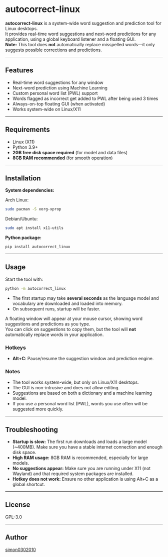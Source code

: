 # autocorrect-linux

**autocorrect-linux** is a system-wide word suggestion and prediction tool for Linux desktops.  
It provides real-time word suggestions and next-word predictions for any application, using a global keyboard listener and a floating GUI.  
**Note:** This tool does **not** automatically replace misspelled words—it only suggests possible corrections and predictions.

---

## Features

- Real-time word suggestions for any window
- Next-word prediction using Machine Learning
- Custom personal word list (PWL) support
- Words flagged as incorrect get added to PWL after being used 3 times
- Always-on-top floating GUI (when activated)
- Works system-wide on Linux/X11

---

## Requirements

- Linux (X11)
- Python 3.9+
- **2GB free disk space required** (for model and data files)
- **8GB RAM recommended** (for smooth operation)

---

## Installation

**System dependencies:**

Arch Linux:
```bash
sudo pacman -S xorg-xprop
```

Debian/Ubuntu:
```bash
sudo apt install x11-utils
```

**Python package:**
```bash
pip install autocorrect_linux
```

---

## Usage

Start the tool with:
```bash
python -m autocorrect_linux
```

- The first startup may take **several seconds** as the language model and vocabulary are downloaded and loaded into memory.
- On subsequent runs, startup will be faster.

A floating window will appear at your mouse cursor, showing word suggestions and predictions as you type.  
You can click on suggestions to copy them, but the tool will **not** automatically replace words in your application.

### Hotkeys

- **Alt+C**: Pause/resume the suggestion window and prediction engine.

### Notes

- The tool works system-wide, but only on Linux/X11 desktops.
- The GUI is non-intrusive and does not allow editing.
- Suggestions are based on both a dictionary and a machine learning model.
- If you use a personal word list (PWL), words you use often will be suggested more quickly.

---

## Troubleshooting

- **Startup is slow:** The first run downloads and loads a large model (~400MB). Make sure you have a stable internet connection and enough disk space.
- **High RAM usage:** 8GB RAM is recommended, especially for large models.
- **No suggestions appear:** Make sure you are running under X11 (not Wayland) and that required system packages are installed.
- **Hotkey does not work:** Ensure no other application is using Alt+C as a global shortcut.

---

## License

GPL-3.0

---

## Author

[simon0302010](https://github.com/simon0302010/autocorrect-linux)